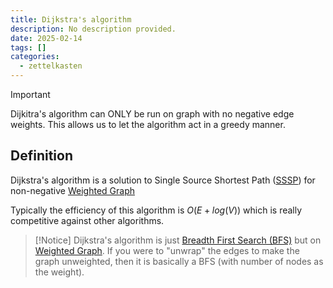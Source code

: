 ```yaml
---
title: Dijkstra's algorithm
description: No description provided.
date: 2025-02-14
tags: []
categories:
  - zettelkasten
---
```


> [!Important]
> Dijkitra's algorithm can ONLY be run on graph with no negative edge weights.
> This allows us to let the algorithm act in a greedy manner.

## Definition

Dijkstra's algorithm is a solution to Single Source Shortest Path ([SSSP](SSSP)) for non-negative [Weighted Graph](Weighted%20Graph.md)

Typically the efficiency of this algorithm is $O(E+log(V))$ which is really competitive against other algorithms.

> [!Notice]
> Dijkstra's algorithm is just [Breadth First Search (BFS)](Breadth%20First%20Search%20(BFS).md) but on [Weighted Graph](Weighted%20Graph.md).
> If you were to "unwrap" the edges to make the graph unweighted, then it is basically a BFS (with number of nodes as the weight).
